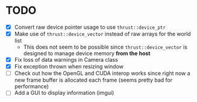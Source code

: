 # TODO
- [x] Convert raw device pointer usage to use `thrust::device_ptr`
- [x] Make use of `thrust::device_vector` instead of raw arrays for the world list
    - This does not seem to be possible since `thrust::device_vector` is designed to manage device memory **from the host**
- [x] Fix loss of data warnings in Camera class
- [x] Fix exception thrown when resizing window
- [ ] Check out how the OpenGL and CUDA interop works since right now a new frame buffer is allocated each frame (seems pretty bad for performance)
- [ ] Add a GUI to display information (imgui)
